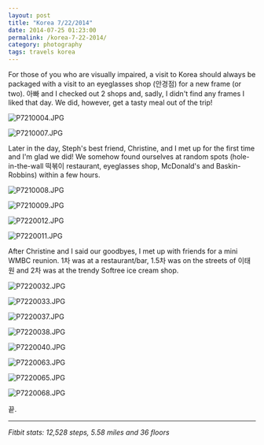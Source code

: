 ```yaml
---
layout: post
title: "Korea 7/22/2014"
date: 2014-07-25 01:23:00
permalink: /korea-7-22-2014/
category: photography
tags: travels korea
---
```

For those of you who are visually impaired, a visit to Korea should always be packaged with a visit to an eyeglasses shop (안경점) for a new frame (or two). 아빠 and I checked out 2 shops and, sadly, I didn't find any frames I liked that day. We did, however, get a tasty meal out of the trip!

![P7210004.JPG](http://img.svbtle.com/u3vhav0fpx9zla.jpg)

![P7210007.JPG](http://img.svbtle.com/hnhc2efmqa6cyw.jpg)

Later in the day, Steph's best friend, Christine, and I met up for the first time and I'm glad we did! We somehow found ourselves at random spots (hole-in-the-wall 떡볶이 restaurant, eyeglasses shop, McDonald's and Baskin-Robbins) within a few hours.

![P7210008.JPG](http://img.svbtle.com/i13ssfcyqapmq.jpg)

![P7210009.JPG](http://img.svbtle.com/heb1eromnngvq.jpg)

![P7220012.JPG](http://img.svbtle.com/f3ssc9ddd2yuwq.jpg)

![P7220011.JPG](http://img.svbtle.com/c7qwbufmfjicqg.jpg)

After Christine and I said our goodbyes, I met up with friends for a mini WMBC reunion. 1차 was at a restaurant/bar, 1.5차 was on the streets of 이태원 and 2차 was at the trendy Softree ice cream shop.

![P7220032.JPG](http://img.svbtle.com/3a4zun0h8e7oq.jpg)

![P7220033.JPG](http://img.svbtle.com/hkmpwhkiimfk8a.jpg)

![P7220037.JPG](http://img.svbtle.com/bjrmyslvlnrzrw.jpg)

![P7220038.JPG](http://img.svbtle.com/43qrtvqyegdemw.jpg)

![P7220040.JPG](http://img.svbtle.com/3hvek30kffnwcw.jpg)

![P7220063.JPG](http://img.svbtle.com/ntmbccjxh3kyw.jpg)

![P7220065.JPG](http://img.svbtle.com/e3bivunjo7xwvw.jpg)

![P7220068.JPG](http://img.svbtle.com/4olk49fujtdgtg.jpg)

끝.

***

*Fitbit stats: 12,528 steps, 5.58 miles and 36 floors*

